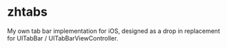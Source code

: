 zhtabs
======

My own tab bar implementation for iOS, designed as a drop in replacement for UITabBar / UITabBarViewController.